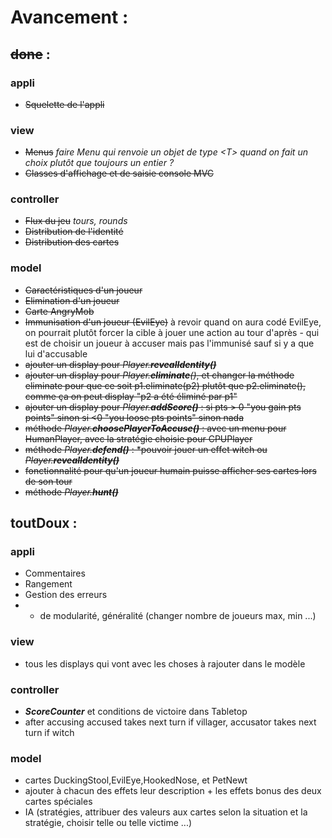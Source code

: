 # Avancement :

## ~~done~~ :
### appli
+ ~~Squelette de l'appli~~
### view
+ ~~Menus~~ _faire Menu<T> qui renvoie un objet de type \<T\> quand on fait un choix plutôt que toujours un entier ?_
+ ~~Classes d'affichage et de saisie console MVC~~
### controller
+ ~~Flux du jeu~~ _tours, rounds_
+ ~~Distribution de l'identité~~
+ ~~Distribution des cartes~~
###  model
+ ~~Caractéristiques d'un joueur~~
+ ~~Elimination d'un joueur~~
+ ~~Carte AngryMob~~
+ ~~Immunisation d'un joueur (EvilEye)~~
	à revoir quand on aura codé EvilEye, on pourrait plutôt forcer la cible à jouer une action au tour d'après - qui est de choisir un joueur à accuser mais pas l'immunisé sauf si y a que lui d'accusable
+ ~~ajouter un display pour _Player.**revealIdentity()**_~~
+ ~~ajouter un display pour _Player.**eliminate**()_, et changer la méthode eliminate pour que ce soit p1.eliminate(p2) plutôt que p2.eliminate(), comme ça on peut display "p2 a été éliminé par p1"~~
+ ~~ajouter un display pour _Player.**addScore()**_ : si pts > 0 "you gain pts points" sinon si <0 "you loose pts points" sinon nada~~
+ ~~méthode _Player.**choosePlayerToAccuse()**_ : avec un menu pour HumanPlayer, avec la stratégie choisie pour CPUPlayer~~
+ ~~méthode _Player.**defend()**_ : *pouvoir jouer un effet witch ou _Player.**revealIdentity()**_~~
+ ~~fonctionnalité pour qu'un joueur humain puisse afficher ses cartes lors de son tour~~
+ ~~méthode _Player.**hunt()**_~~

## toutDoux :
### appli
+ Commentaires
+ Rangement
+ Gestion des erreurs
+ + de modularité, généralité (changer nombre de joueurs max, min ...)
### view
+ tous les displays qui vont avec les choses à rajouter dans le modèle
### controller
+ _**ScoreCounter**_ et conditions de victoire dans Tabletop
+ after accusing accused takes next turn if villager, accusator takes next turn if witch
### model
+ cartes DuckingStool,EvilEye,HookedNose, et PetNewt
+ ajouter à chacun des effets leur description + les effets bonus des deux cartes spéciales
+ IA (stratégies, attribuer des valeurs aux cartes selon la situation et la stratégie, choisir telle ou telle victime ...)

